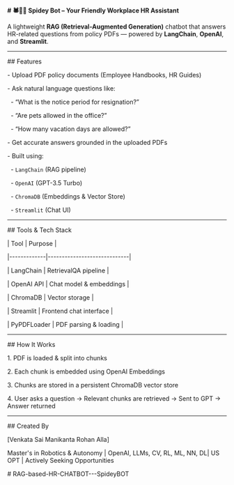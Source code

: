 **# 🕷️🤖🦸 Spidey Bot – Your Friendly Workplace HR Assistant**



A lightweight **RAG (Retrieval-Augmented Generation)** chatbot that answers HR-related questions from policy PDFs — powered by **LangChain**, **OpenAI**, and **Streamlit**.



---



\## Features



\- Upload PDF policy documents (Employee Handbooks, HR Guides)

\- Ask natural language questions like:

&nbsp; - “What is the notice period for resignation?”

&nbsp; - “Are pets allowed in the office?”

&nbsp; - “How many vacation days are allowed?”

\- Get accurate answers grounded in the uploaded PDFs

\- Built using:

&nbsp; - `LangChain` (RAG pipeline)

&nbsp; - `OpenAI` (GPT-3.5 Turbo)

&nbsp; - `ChromaDB` (Embeddings \& Vector Store)

&nbsp; - `Streamlit` (Chat UI)



---



\## Tools \& Tech Stack



| Tool        | Purpose                    |

|-------------|-----------------------------|

| LangChain   | RetrievalQA pipeline         |

| OpenAI API  | Chat model \& embeddings     |

| ChromaDB    | Vector storage              |

| Streamlit   | Frontend chat interface     |

| PyPDFLoader | PDF parsing \& loading       |



---



\##  How It Works



1\. PDF is loaded \& split into chunks

2\. Each chunk is embedded using OpenAI Embeddings

3\. Chunks are stored in a persistent ChromaDB vector store

4\. User asks a question → Relevant chunks are retrieved → Sent to GPT → Answer returned



---



\##  Created By



\[Venkata Sai Manikanta Rohan Alla] 

Master's in Robotics \& Autonomy | OpenAI, LLMs, CV, RL, ML, NN, DL| US OPT | Actively Seeking Opportunities



#   R A G - b a s e d - H R - C H A T B O T - - - S p i d e y B O T  
 